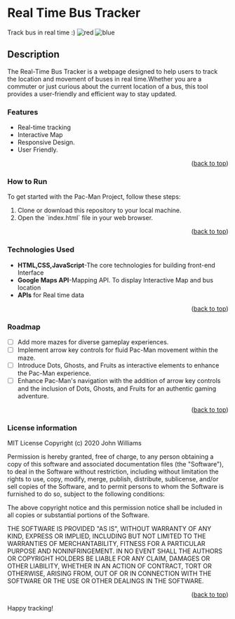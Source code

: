 <a name="readme-top"></a>
# Real Time Bus Tracker
   Track bus in real time :)
   ![red](https://github.com/bhavyac18/real-time-bus-tracker/assets/53191128/f33c7a2e-71a8-413f-b25c-dc02e5c45d36)
![blue](https://github.com/bhavyac18/real-time-bus-tracker/assets/53191128/891fddb7-610b-4766-9739-a99f385436af)

## Description
   The Real-Time Bus Tracker is a webpage designed to help users to track the location and movement of buses in real time.Whether you are a commuter or just curious about the current location of a bus, this tool provides a user-friendly and efficient way to stay updated.

### Features
<ul>
   <li>Real-time tracking</li>
   <li>Interactive Map</li>
   <li>Responsive Design.</li>
   <li>User Friendly.</li>
</ul>
<p align="right">(<a href="#readme-top">back to top</a>)</p>

### How to Run
To get started with the Pac-Man Project, follow these steps:
<ol>
      <li>Clone or download this repository to your local machine.</li>
      <li> Open the `index.html` file in your web browser.</li>
</ol>
<p align="right">(<a href="#readme-top">back to top</a>)</p>

### Technologies Used
<ul>
      <li><b>HTML,CSS,JavaScript</b>-The core technologies for building front-end Interface</li>
      <li><b>Google Maps API</b>-Mapping API. To display Interactive Map and bus location</li>
      <li><b>APIs</b> for Real time data</li>
</ul>
<p align="right">(<a href="#readme-top">back to top</a>)</p>

### Roadmap
- [ ] Add more mazes for diverse gameplay experiences.
- [ ] Implement arrow key controls for fluid Pac-Man movement within the maze.
- [ ] Introduce Dots, Ghosts, and Fruits as interactive elements to enhance the Pac-Man experience.
- [ ] Enhance Pac-Man's navigation with the addition of arrow key controls and the inclusion of Dots, Ghosts, and Fruits for an authentic gaming adventure.
<p align="right">(<a href="#readme-top">back to top</a>)</p>

### License information
MIT License
Copyright (c) 2020 John Williams

Permission is hereby granted, free of charge, to any person obtaining a copy
of this software and associated documentation files (the "Software"), to deal
in the Software without restriction, including without limitation the rights
to use, copy, modify, merge, publish, distribute, sublicense, and/or sell
copies of the Software, and to permit persons to whom the Software is
furnished to do so, subject to the following conditions:

The above copyright notice and this permission notice shall be included in all
copies or substantial portions of the Software.

THE SOFTWARE IS PROVIDED "AS IS", WITHOUT WARRANTY OF ANY KIND, EXPRESS OR
IMPLIED, INCLUDING BUT NOT LIMITED TO THE WARRANTIES OF MERCHANTABILITY,
FITNESS FOR A PARTICULAR PURPOSE AND NONINFRINGEMENT. IN NO EVENT SHALL THE
AUTHORS OR COPYRIGHT HOLDERS BE LIABLE FOR ANY CLAIM, DAMAGES OR OTHER
LIABILITY, WHETHER IN AN ACTION OF CONTRACT, TORT OR OTHERWISE, ARISING FROM,
OUT OF OR IN CONNECTION WITH THE SOFTWARE OR THE USE OR OTHER DEALINGS IN THE
SOFTWARE.

<p align="right">(<a href="#readme-top">back to top</a>)</p>
Happy tracking!


